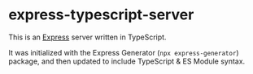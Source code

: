 # express-typescript-server

This is an [Express](https://www.expressjs.com) server written in TypeScript.

It was initialized with the Express Generator (`npx express-generator`) package,
and then updated to include TypeScript & ES Module syntax.


